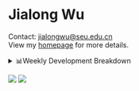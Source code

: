 #  Jialong Wu

Contact: jialongwu@seu.edu.cn<br>
View my [homepage](https://callanwu.github.io/) for more details.

<details><summary>📊Weekly Development Breakdown</summary>

<!--START_SECTION:waka-->

```txt
From: 20 December 2024 - To: 27 December 2024

Total Time: 17 hrs 29 mins

Python       13 hrs 7 mins   ██████████████████▓░░░░░░   75.00 %
Other        2 hrs 38 mins   ███▓░░░░░░░░░░░░░░░░░░░░░   15.10 %
JSON         31 mins         ▓░░░░░░░░░░░░░░░░░░░░░░░░   02.96 %
Text         22 mins         ▓░░░░░░░░░░░░░░░░░░░░░░░░   02.11 %
CSV          21 mins         ▓░░░░░░░░░░░░░░░░░░░░░░░░   02.09 %
```

<!--END_SECTION:waka-->

[![wakatime](https://wakatime.com/badge/user/c6720b29-9431-4a60-bc9d-e1fb2b6bd65f.svg)](https://wakatime.com/@c6720b29-9431-4a60-bc9d-e1fb2b6bd65f)
</details>

[![](https://img.shields.io/badge/Google%20Scholar-4385FE.svg?&color=d6d6d6&style=flat-square&logo=google-scholar)](https://scholar.google.com/citations?user=6eg2m4YAAAAJ)
![](https://komarev.com/ghpvc/?username=callanwu)
